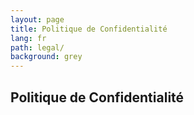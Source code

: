 ```yaml
---
layout: page
title: Politique de Confidentialité
lang: fr
path: legal/
background: grey
---
```


<div class="col-lg-12 text-center">
	<h2 class="section-heading text-uppercase">Politique de Confidentialité</h2>
</div>
